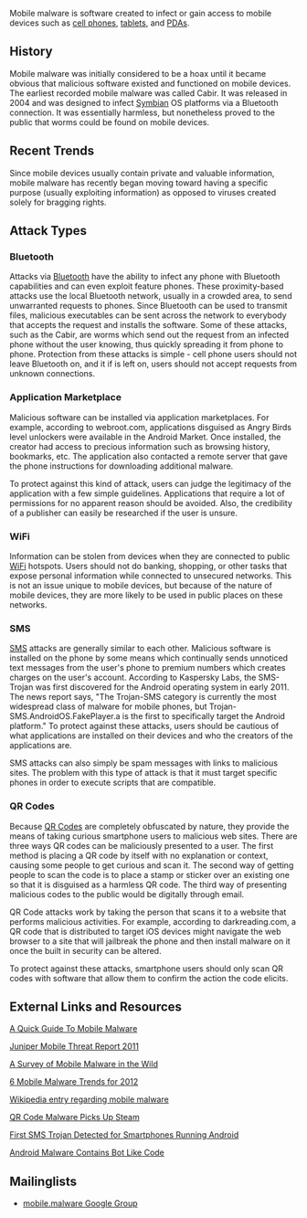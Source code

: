 Mobile malware is software created to infect or gain access to mobile
devices such as [cell phones](cell_phones "wikilink"),
[tablets](tablets "wikilink"), and [PDAs](PDAs "wikilink").

## History

Mobile malware was initially considered to be a hoax until it became
obvious that malicious software existed and functioned on mobile
devices. The earliest recorded mobile malware was called Cabir. It was
released in 2004 and was designed to infect
[Symbian](Symbian "wikilink") OS platforms via a Bluetooth connection.
It was essentially harmless, but nonetheless proved to the public that
worms could be found on mobile devices.

## Recent Trends

Since mobile devices usually contain private and valuable information,
mobile malware has recently began moving toward having a specific
purpose (usually exploiting information) as opposed to viruses created
solely for bragging rights.

## Attack Types

### Bluetooth

Attacks via [Bluetooth](Bluetooth "wikilink") have the ability to infect
any phone with Bluetooth capabilities and can even exploit feature
phones. These proximity-based attacks use the local Bluetooth network,
usually in a crowded area, to send unwarranted requests to phones. Since
Bluetooth can be used to transmit files, malicious executables can be
sent across the network to everybody that accepts the request and
installs the software. Some of these attacks, such as the Cabir, are
worms which send out the request from an infected phone without the user
knowing, thus quickly spreading it from phone to phone. Protection from
these attacks is simple - cell phone users should not leave Bluetooth
on, and it if is left on, users should not accept requests from unknown
connections.

### Application Marketplace

Malicious software can be installed via application marketplaces. For
example, according to webroot.com, applications disguised as Angry Birds
level unlockers were available in the Android Market. Once installed,
the creator had access to precious information such as browsing history,
bookmarks, etc. The application also contacted a remote server that gave
the phone instructions for downloading additional malware.

To protect against this kind of attack, users can judge the legitimacy
of the application with a few simple guidelines. Applications that
require a lot of permissions for no apparent reason should be avoided.
Also, the credibility of a publisher can easily be researched if the
user is unsure.

### WiFi

Information can be stolen from devices when they are connected to public
[WiFi](WiFi "wikilink") hotspots. Users should not do banking, shopping,
or other tasks that expose personal information while connected to
unsecured networks. This is not an issue unique to mobile devices, but
because of the nature of mobile devices, they are more likely to be used
in public places on these networks.

### SMS

[SMS](SMS "wikilink") attacks are generally similar to each other.
Malicious software is installed on the phone by some means which
continually sends unnoticed text messages from the user's phone to
premium numbers which creates charges on the user's account. According
to Kaspersky Labs, the SMS-Trojan was first discovered for the Android
operating system in early 2011. The news report says, "The Trojan-SMS
category is currently the most widespread class of malware for mobile
phones, but Trojan-SMS.AndroidOS.FakePlayer.a is the first to
specifically target the Android platform." To protect against these
attacks, users should be cautious of what applications are installed on
their devices and who the creators of the applications are.

SMS attacks can also simply be spam messages with links to malicious
sites. The problem with this type of attack is that it must target
specific phones in order to execute scripts that are compatible.

### QR Codes

Because [QR Codes](QR_Codes "wikilink") are completely obfuscated by
nature, they provide the means of taking curious smartphone users to
malicious web sites. There are three ways QR codes can be maliciously
presented to a user. The first method is placing a QR code by itself
with no explanation or context, causing some people to get curious and
scan it. The second way of getting people to scan the code is to place a
stamp or sticker over an existing one so that it is disguised as a
harmless QR code. The third way of presenting malicious codes to the
public would be digitally through email.

QR Code attacks work by taking the person that scans it to a website
that performs malicious activities. For example, according to
darkreading.com, a QR code that is distributed to target iOS devices
might navigate the web browser to a site that will jailbreak the phone
and then install malware on it once the built in security can be
altered.

To protect against these attacks, smartphone users should only scan QR
codes with software that allow them to confirm the action the code
elicits.

## External Links and Resources

[A Quick Guide To Mobile
Malware](http://safeandsavvy.f-secure.com/2011/06/14/a-quick-guide-to-mobile-malware-part-1-2/)

[Juniper Mobile Threat Report
2011](http://www.juniper.net/us/en/local/pdf/additional-resources/jnpr-2011-mobile-threats-report.pdf?utm_source=promo&utm_medium=right_promo&utm_campaign=mobile_threat_report_0212)

[A Survey of Mobile Malware in the
Wild](http://www.cs.berkeley.edu/~afelt/mobilemalware.pdf)

[6 Mobile Malware Trends for
2012](http://www.readwriteweb.com/archives/6_mobile_malware_predictions_for_2012.php)

[Wikipedia entry regarding mobile
malware](http://en.wikipedia.org/wiki/Mobile_virus)

[QR Code Malware Picks Up
Steam](http://www.darkreading.com/mobile-security/167901113/security/news/232301147/qr-code-malware-picks-up-steam.html)

[First SMS Trojan Detected for Smartphones Running
Android](http://www.kaspersky.com/about/news/virus/2010/First_SMS_Trojan_detected_for_smartphones_running_Android)

[Android Malware Contains Bot Like
Code](http://blog.webroot.com/2011/06/10/android-plankton-angry-birds-cheating-malware-contains-bot-like-code/)

## Mailinglists

- [mobile.malware Google
  Group](http://groups.google.com/group/mobilemalware)